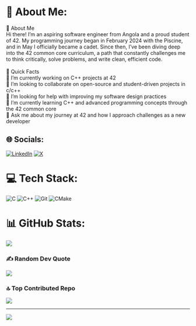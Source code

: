 # 💫 About Me:
👋 About Me<br>Hi there! I’m an aspiring software engineer from Angola and a proud student of 42. My programming journey began in February 2024 with the Piscine, and in May I officially became a cadet. Since then, I’ve been diving deep into the 42 common core curriculum, a path that constantly challenges me to think critically, solve problems, and write clean, efficient code.<br><br>🌟 Quick Facts<br>🔭 I’m currently working on C++ projects at 42<br>👯 I’m looking to collaborate on open-source and student-driven projects in c/c++<br>🤝 I’m looking for help with improving my software design practices<br>🌱 I’m currently learning C++ and advanced programming concepts through the 42 common core<br>💬 Ask me about my journey at 42 and how I approach challenges as a new developer

## 🌐 Socials:
[![LinkedIn](https://img.shields.io/badge/LinkedIn-%230077B5.svg?logo=linkedin&logoColor=white)](https://linkedin.com/in/0xchg) [![X](https://img.shields.io/badge/X-black.svg?logo=X&logoColor=white)](https://x.com/0xchg) 

# 💻 Tech Stack:
![C](https://img.shields.io/badge/c-%2300599C.svg?style=flat&logo=c&logoColor=white) ![C++](https://img.shields.io/badge/c++-%2300599C.svg?style=flat&logo=c%2B%2B&logoColor=white) ![Git](https://img.shields.io/badge/git-%23F05033.svg?style=flat&logo=git&logoColor=white) ![CMake](https://img.shields.io/badge/CMake-%23008FBA.svg?style=flat&logo=cmake&logoColor=white)
# 📊 GitHub Stats:
![](https://github-readme-stats.vercel.app/api/top-langs/?username=0xchg&theme=dark&hide_border=false&include_all_commits=false&count_private=false&layout=compact)

### ✍️ Random Dev Quote
![](https://quotes-github-readme.vercel.app/api?type=horizontal&theme=radical)

### 🔝 Top Contributed Repo
![](https://github-contributor-stats.vercel.app/api?username=0xchg&limit=5&theme=dark&combine_all_yearly_contributions=true)

---
[![](https://visitcount.itsvg.in/api?id=0xchg&icon=0&color=0)](https://visitcount.itsvg.in)

<!-- Proudly created with GPRM ( https://gprm.itsvg.in ) -->
